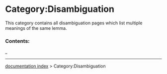 # Category:Disambiguation
This category contains all disambiguation pages which list multiple meanings of the same lemma.

### Contents:

_

---
[documentation index](../README.md) > Category:Disambiguation
